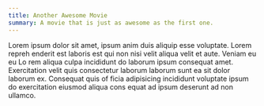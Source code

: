 ```yaml
---
title: Another Awesome Movie
summary: A movie that is just as awesome as the first one.
---
```


Lorem ipsum dolor sit amet, ipsum anim duis aliquip esse voluptate. Lorem repreh
enderit est laboris est qui non nisi velit aliqua velit et aute. Veniam eu eu Lo
rem aliqua culpa incididunt do laborum ipsum consequat amet. Exercitation velit
quis consectetur laborum laborum sunt ea sit dolor laborum ex. Consequat quis of
ficia adipisicing incididunt voluptate ipsum do exercitation eiusmod aliqua cons
equat ad ipsum deserunt ad non ullamco.
